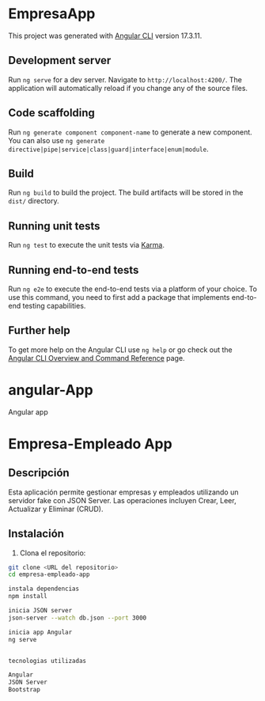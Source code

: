 # EmpresaApp

This project was generated with [Angular CLI](https://github.com/angular/angular-cli) version 17.3.11.

## Development server

Run `ng serve` for a dev server. Navigate to `http://localhost:4200/`. The application will automatically reload if you change any of the source files.

## Code scaffolding

Run `ng generate component component-name` to generate a new component. You can also use `ng generate directive|pipe|service|class|guard|interface|enum|module`.

## Build

Run `ng build` to build the project. The build artifacts will be stored in the `dist/` directory.

## Running unit tests

Run `ng test` to execute the unit tests via [Karma](https://karma-runner.github.io).

## Running end-to-end tests

Run `ng e2e` to execute the end-to-end tests via a platform of your choice. To use this command, you need to first add a package that implements end-to-end testing capabilities.

## Further help

To get more help on the Angular CLI use `ng help` or go check out the [Angular CLI Overview and Command Reference](https://angular.io/cli) page.

# angular-App
Angular app 
# Empresa-Empleado App

## Descripción

Esta aplicación permite gestionar empresas y empleados utilizando un servidor fake con JSON Server. Las operaciones incluyen Crear, Leer, Actualizar y Eliminar (CRUD).

## Instalación

1. Clona el repositorio:

```bash
git clone <URL del repositorio>
cd empresa-empleado-app

instala dependencias
npm install

inicia JSON server
json-server --watch db.json --port 3000

inicia app Angular
ng serve


tecnologias utilizadas

Angular
JSON Server
Bootstrap
